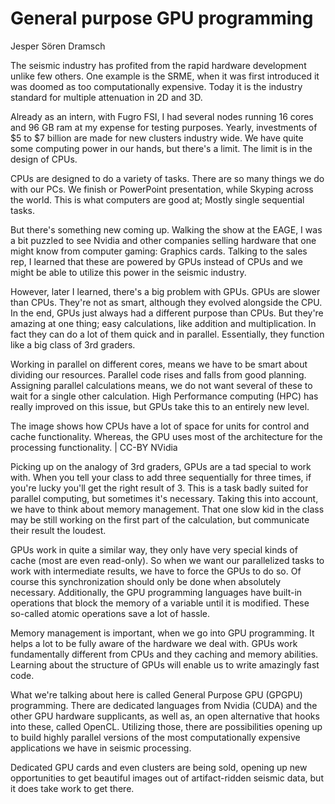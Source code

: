 # General purpose GPU programming

Jesper Sören Dramsch

The seismic industry has profited from the rapid hardware development unlike few others. One example is the SRME, when it was first introduced it was doomed as too computationally expensive. Today it is the industry standard for multiple attenuation in 2D and 3D.

Already as an intern, with Fugro FSI, I had several nodes running 16 cores and 96 GB ram at my expense for testing purposes. Yearly, investments of $5 to $7 billion are made for new clusters industry wide. We have quite some computing power in our hands, but there's a limit. The limit is in the design of CPUs.

CPUs are designed to do a variety of tasks. There are so many things we do with our PCs. We finish or PowerPoint presentation, while Skyping across the world. This is what computers are good at; Mostly single sequential tasks.

But there's something new coming up. Walking the show at the EAGE, I was a bit puzzled to see Nvidia and other companies selling hardware that one might know from computer gaming: Graphics cards. Talking to the sales rep, I learned that these are powered by GPUs instead of CPUs and we might be able to utilize this power in the seismic industry.

However, later I learned, there's a big problem with GPUs. GPUs are slower than CPUs. They're not as smart, although they evolved alongside the CPU. In the end, GPUs just always had a different purpose than CPUs. But they're amazing at one thing; easy calculations, like addition and multiplication. In fact they can do a lot of them quick and in parallel. Essentially, they function like a big class of 3rd graders.

Working in parallel on different cores, means we have to be smart about dividing our resources. Parallel code rises and falls from good planning. Assigning parallel calculations means, we do not want several of these to wait for a single other calculation. High Performance computing (HPC) has really improved on this issue, but GPUs take this to an entirely new level.

The image shows how CPUs have a lot of space for units for control and cache functionality. Whereas, the GPU uses most of the architecture for the processing functionality. | CC-BY NVidia

Picking up on the analogy of 3rd graders, GPUs are a tad special to work with. When you tell your class to add three sequentially for three times, if you're lucky you'll get the right result of 3. This is a task badly suited for parallel computing, but sometimes it's necessary. Taking this into account, we have to think about memory management. That one slow kid in the class may be still working on the first part of the calculation, but communicate their result the loudest.

GPUs work in quite a similar way, they only have very special kinds of cache (most are even read-only). So when we want our parallelized tasks to work with intermediate results, we have to force the GPUs to do so. Of course this synchronization should only be done when absolutely necessary. Additionally, the GPU programming languages have built-in operations that block the memory of a variable until it is modified. These so-called atomic operations save a lot of hassle.

Memory management is important, when we go into GPU programming. It helps a lot to be fully aware of the hardware we deal with. GPUs work fundamentally different from CPUs and they caching and memory abilities. Learning about the structure of GPUs will enable us to write amazingly fast code.

What we're talking about here is called General Purpose GPU (GPGPU) programming. There are dedicated languages from Nvidia (CUDA) and the other GPU hardware supplicants, as well as, an open alternative that hooks into these, called OpenCL. Utilizing those, there are possibilities opening up to build highly parallel versions of the most computationally expensive applications we have in seismic processing.

Dedicated GPU cards and even clusters are being sold, opening up new opportunities to get beautiful images out of artifact-ridden seismic data, but it does take work to get there.
